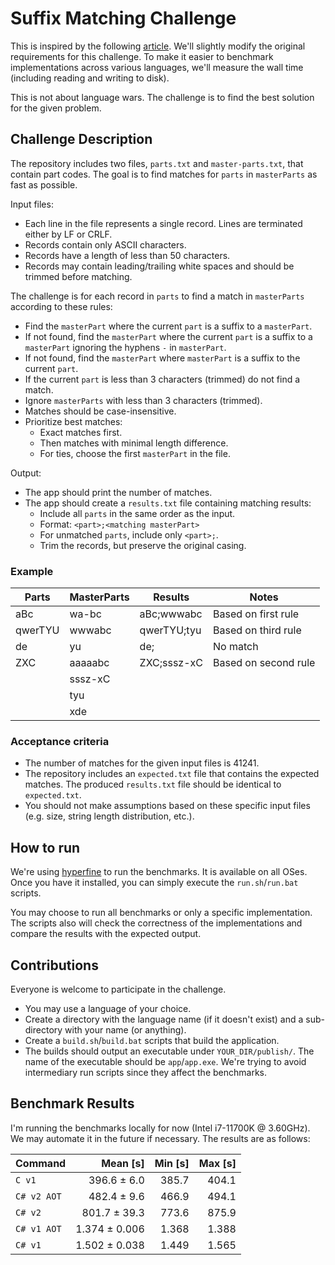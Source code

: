 # Suffix Matching Challenge

This is inspired by the following [article](https://fiseni.com/posts/the-journey-to-630x-faster-batch-job/). We'll slightly modify the original requirements for this challenge. To make it easier to benchmark implementations across various languages, we'll measure the wall time (including reading and writing to disk).

This is not about language wars. The challenge is to find the best solution for the given problem.

## Challenge Description

The repository includes two files, `parts.txt` and `master-parts.txt`, that contain part codes. The goal is to find matches for `parts` in `masterParts` as fast as possible.

Input files:
- Each line in the file represents a single record. Lines are terminated either by LF or CRLF.
- Records contain only ASCII characters.
- Records have a length of less than 50 characters.
- Records may contain leading/trailing white spaces and should be trimmed before matching.

The challenge is for each record in `parts` to find a match in `masterParts` according to these rules:
- Find the `masterPart` where the current `part` is a suffix to a `masterPart`.
- If not found, find the `masterPart` where the current `part` is a suffix to a `masterPart` ignoring the hyphens `-` in `masterPart`.
- If not found, find the `masterPart` where `masterPart` is a suffix to the current `part`.
- If the current `part` is less than 3 characters (trimmed) do not find a match.
- Ignore `masterParts` with less than 3 characters (trimmed).
- Matches should be case-insensitive.
- Prioritize best matches:
  - Exact matches first.
  - Then matches with minimal length difference.
  - For ties, choose the first `masterPart` in the file.
  
Output:
- The app should print the number of matches.
- The app should create a `results.txt` file containing matching results:
  - Include all `parts` in the same order as the input.
  - Format: `<part>;<matching masterPart>`
  - For unmatched `parts`, include only `<part>;`.
  - Trim the records, but preserve the original casing.

### Example

| Parts   | MasterParts | Results     | Notes                |
|---------|-------------|-------------|----------------------|
|   aBc   | wa-bc       | aBc;wwwabc  | Based on first rule  |
| qwerTYU |  wwwabc     | qwerTYU;tyu | Based on third rule  |
|  de     | yu          | de;         | No match             |
| ZXC     | aaaaabc     | ZXC;sssz-xC | Based on second rule |
|         |  sssz-xC    |             |                      |
|         | tyu         |             |                      |
|         | xde         |             |                      |

### Acceptance criteria

- The number of matches for the given input files is 41241.
- The repository includes an `expected.txt` file that contains the expected matches. The produced `results.txt` file should be identical to `expected.txt`. 
- You should not make assumptions based on these specific input files (e.g. size, string length distribution, etc.).

## How to run

We're using [hyperfine](https://github.com/sharkdp/hyperfine) to run the benchmarks. It is available on all OSes.
Once you have it installed, you can simply execute the `run.sh`/`run.bat` scripts.

You may choose to run all benchmarks or only a specific implementation. The scripts also will check the correctness of the implementations and compare the results with the expected output.

## Contributions

Everyone is welcome to participate in the challenge. 
- You may use a language of your choice.
- Create a directory with the language name (if it doesn't exist) and a sub-directory with your name (or anything).
- Create a `build.sh`/`build.bat` scripts that build the application.
- The builds should output an executable under `YOUR_DIR/publish/`. The name of the executable should be `app`/`app.exe`. We're trying to avoid intermediary run scripts since they affect the benchmarks.

## Benchmark Results

I'm running the benchmarks locally for now (Intel i7-11700K @ 3.60GHz). We may automate it in the future if necessary. The results are as follows:

| Command | Mean [s] | Min [s] | Max [s] |
|:---|---:|---:|---:|
| `C v1` | 396.6 ± 6.0 | 385.7 | 404.1 |
| `C# v2 AOT` | 482.4 ± 9.6 | 466.9 | 494.1 |
| `C# v2` | 801.7 ± 39.3 | 773.6 | 875.9 |
| `C# v1 AOT` | 1.374 ± 0.006 | 1.368 | 1.388 |
| `C# v1` | 1.502 ± 0.038 | 1.449 | 1.565 |

